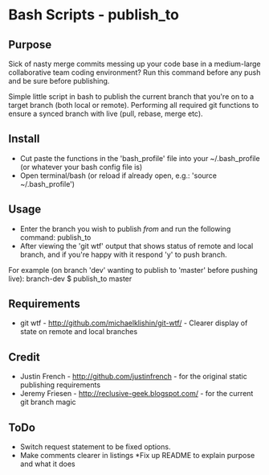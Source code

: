 # Bash Scripts - publish_to

## Purpose
Sick of nasty merge commits messing up your code base in a medium-large collaborative team coding environment? Run this command before any push and be sure before publishing.

Simple little script in bash to publish the current branch that you're on to a target branch (both local or remote). Performing all required git functions to ensure a synced branch with live (pull, rebase, merge etc).
  
## Install
 * Cut paste the functions in the 'bash_profile' file into your ~/.bash_profile (or whatever your bash config file is)
 * Open terminal/bash (or reload if already open, e.g.: 'source ~/.bash_profile')

## Usage
 * Enter the branch you wish to publish *from* and run the following command:
		publish_to <branch you wish to publish to>
 * After viewing the 'git wtf' output that shows status of remote and local branch, and if you're happy with it respond 'y' to push branch.

For example (on branch 'dev' wanting to publish to 'master' before pushing live):
		branch-dev $ publish_to master
		
## Requirements
 * git wtf - http://github.com/michaelklishin/git-wtf/ - Clearer display of state on remote and local branches

## Credit
 * Justin French - http://github.com/justinfrench - for the original static publishing requirements
 * Jeremy Friesen - http://reclusive-geek.blogspot.com/ - for the current git branch magic

## ToDo 
 * Switch request statement to be fixed options.
 * Make comments clearer in listings
 *Fix up README to explain purpose and what it does